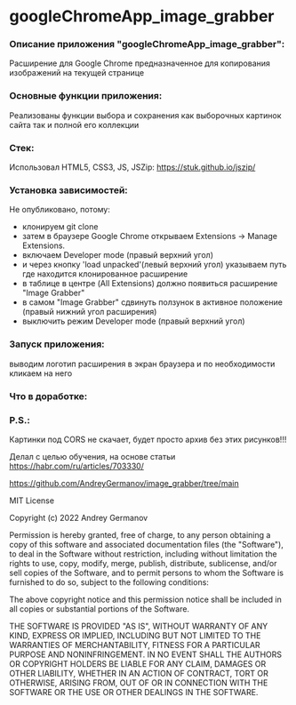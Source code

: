 # googleChromeApp_image_grabber

### Описание приложения "googleChromeApp_image_grabber":

Расширение для Google Chrome предназначенное для копирования изображений на текущей странице

### Основные функции приложения:

Реализованы функции выбора и сохранения как выборочных картинок сайта так и полной его коллекции

### Стек:

Использовал HTML5, CSS3, JS, JSZip: https://stuk.github.io/jszip/

### Установка зависимостей:

Не опубликовано, потому:

- клонируем git clone
- затем в браузере Google Chrome открываем Extensions -> Manage Extensions.
- включаем Developer mode (правый верхний угол)
- и через кнопку 'load unpacked'(левый верхний угол) указываем путь где находится клонированное расширение
- в таблице в центре (All Extensions) должно появиться расширение "Image Grabber"
- в самом "Image Grabber" сдвинуть ползунок в активное положение (правый нижний угол расширения)
- выключить режим Developer mode (правый верхний угол)

### Запуск приложения:

выводим логотип расширения в экран браузера и по необходимости кликаем на него

### Что в доработке:

### P.S.:

Картинки под CORS не скачает, будет просто архив без этих рисунков!!!

Делал с целью обучения, на основе статьи https://habr.com/ru/articles/703330/

https://github.com/AndreyGermanov/image_grabber/tree/main

MIT License

Copyright (c) 2022 Andrey Germanov

Permission is hereby granted, free of charge, to any person obtaining a copy
of this software and associated documentation files (the "Software"), to deal
in the Software without restriction, including without limitation the rights
to use, copy, modify, merge, publish, distribute, sublicense, and/or sell
copies of the Software, and to permit persons to whom the Software is
furnished to do so, subject to the following conditions:

The above copyright notice and this permission notice shall be included in all
copies or substantial portions of the Software.

THE SOFTWARE IS PROVIDED "AS IS", WITHOUT WARRANTY OF ANY KIND, EXPRESS OR
IMPLIED, INCLUDING BUT NOT LIMITED TO THE WARRANTIES OF MERCHANTABILITY,
FITNESS FOR A PARTICULAR PURPOSE AND NONINFRINGEMENT. IN NO EVENT SHALL THE
AUTHORS OR COPYRIGHT HOLDERS BE LIABLE FOR ANY CLAIM, DAMAGES OR OTHER
LIABILITY, WHETHER IN AN ACTION OF CONTRACT, TORT OR OTHERWISE, ARISING FROM,
OUT OF OR IN CONNECTION WITH THE SOFTWARE OR THE USE OR OTHER DEALINGS IN THE
SOFTWARE.
